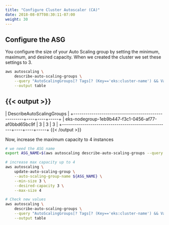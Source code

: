 ```yaml
---
title: "Configure Cluster Autoscaler (CA)"
date: 2018-08-07T08:30:11-07:00
weight: 30
---
```


## Configure the ASG

You configure the size of your Auto Scaling group by setting the minimum, maximum, and desired capacity. When we created the cluster we set these settings to 3.

```bash
aws autoscaling \
    describe-auto-scaling-groups \
    --query "AutoScalingGroups[? Tags[? (Key=='eks:cluster-name') && Value=='eksworkshop-eksctl']].[AutoScalingGroupName, MinSize, MaxSize,DesiredCapacity]" \
    --output table
```

{{< output >}}
-----------------------------------------------------------------------
|                     DescribeAutoScalingGroups                       |
+-----------------------------------------------------+----+----+-----+
|  eks-nodegroup-1eb9b447-f3c1-0456-af77-af0bbd65bc9f |  3 |  3 |  3  |
+-----------------------------------------------------+----+----+-----+
{{< /output >}}

Now, increase the maximum capacity to 4 instances

```bash
# we need the ASG name
export ASG_NAME=$(aws autoscaling describe-auto-scaling-groups --query "AutoScalingGroups[? Tags[? (Key=='eks:cluster-name') && Value=='eksworkshop-eksctl']].AutoScalingGroupName" --output text)

# increase max capacity up to 4
aws autoscaling \
    update-auto-scaling-group \
    --auto-scaling-group-name ${ASG_NAME} \
    --min-size 3 \
    --desired-capacity 3 \
    --max-size 4

# Check new values
aws autoscaling \
    describe-auto-scaling-groups \
    --query "AutoScalingGroups[? Tags[? (Key=='eks:cluster-name') && Value=='eksworkshop-eksctl']].[AutoScalingGroupName, MinSize, MaxSize,DesiredCapacity]" \
    --output table
```
